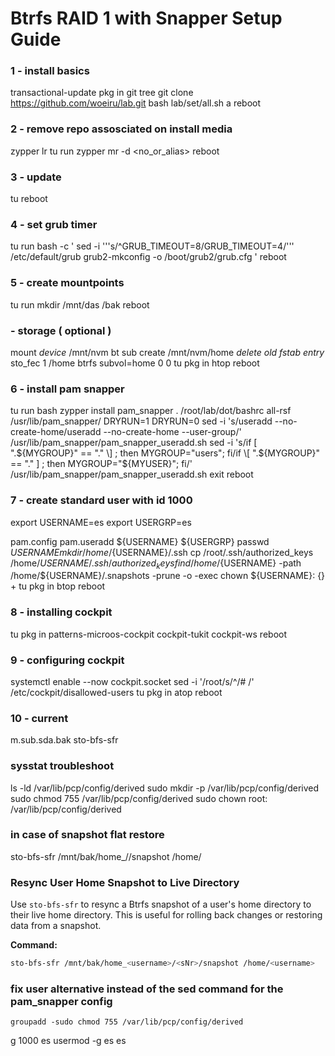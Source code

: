 <!--
#######################################################################
# Btrfs RAID 1 with Snapper Setup Guide - Technical Reference
#######################################################################
# File: doc/how/btrfsr1snapper.md
# Description: Comprehensive step-by-step guide for setting up Btrfs
#              RAID 1 configuration with Snapper snapshot management
#              on openSUSE-based systems.
#
# Document Purpose:
#   Provides detailed procedural instructions for implementing
#   Btrfs RAID 1 storage configuration with automated snapshot
#   management through Snapper integration.
#
# Technical Scope:
#   - Btrfs filesystem RAID 1 configuration
#   - Snapper snapshot management setup
#   - openSUSE transactional-update integration
#   - Storage repository configuration procedures
#
# Target Audience:
#   Storage administrators, system engineers, and infrastructure
#   specialists implementing advanced filesystem configurations
#   with automated backup and snapshot capabilities.
#
# Dependencies:
#   - openSUSE operating system
#   - Btrfs filesystem utilities
#   - Snapper snapshot management tools
#   - Lab environment repository access
#######################################################################
-->

# Btrfs RAID 1 with Snapper Setup Guide

### 1 - install basics
transactional-update pkg in git tree
git clone https://github.com/woeiru/lab.git
bash lab/set/all.sh a
reboot

### 2 - remove repo assosciated on install media
zypper lr
tu run zypper mr -d <no_or_alias>
reboot

### 3 - update
tu
reboot

### 4 - set grub timer
tu run bash -c '
  sed -i '\''s/^GRUB_TIMEOUT=8/GRUB_TIMEOUT=4/'\'' /etc/default/grub
  grub2-mkconfig -o /boot/grub2/grub.cfg
'
reboot

### 5 - create mountpoints
tu run mkdir /mnt/das /bak
reboot

### - storage ( optional )
mount *device* /mnt/nvm
bt sub create /mnt/nvm/home
*delete old fstab entry*
sto_fec 1 /home btrfs subvol=home 0 0
tu pkg in htop
reboot

### 6 - install pam snapper
tu run bash
    zypper install pam_snapper
    . /root/lab/dot/bashrc
    all-rsf /usr/lib/pam_snapper/ DRYRUN=1 DRYRUN=0
    sed -i 's/useradd --no-create-home/useradd --no-create-home --user-group/' /usr/lib/pam_snapper/pam_snapper_useradd.sh
    sed -i 's/if \[ ".${MYGROUP}" == "." \] ; then MYGROUP="users"; fi/if \[ ".${MYGROUP}" == "." \] ; then MYGROUP="${MYUSER}"; fi/' /usr/lib/pam_snapper/pam_snapper_useradd.sh
    exit
reboot

### 7 - create standard user with id 1000

export USERNAME=es 
export USERGRP=es

pam.config
pam.useradd ${USERNAME} ${USERGRP}
passwd ${USERNAME}
mkdir /home/${USERNAME}/.ssh
cp /root/.ssh/authorized_keys /home/${USERNAME}/.ssh/authorized_keys
find /home/${USERNAME} -path /home/${USERNAME}/.snapshots -prune -o -exec chown ${USERNAME}: {} +
tu pkg in btop
reboot

### 8 - installing cockpit
tu pkg in patterns-microos-cockpit cockpit-tukit cockpit-ws
reboot

### 9 - configuring cockpit
systemctl enable --now cockpit.socket
sed -i '/root/s/^/# /' /etc/cockpit/disallowed-users
tu pkg in atop
reboot

### 10 - current
m.sub.sda.bak
sto-bfs-sfr

### sysstat troubleshoot
ls -ld /var/lib/pcp/config/derived
sudo mkdir -p /var/lib/pcp/config/derived
sudo chmod 755 /var/lib/pcp/config/derived
sudo chown root: /var/lib/pcp/config/derived

### in case of snapshot flat restore
sto-bfs-sfr /mnt/bak/home_<username>/<sNr>/snapshot /home/<username>

### Resync User Home Snapshot to Live Directory

Use `sto-bfs-sfr` to resync a Btrfs snapshot of a user's home directory to their live home directory. This is useful for rolling back changes or restoring data from a snapshot.

**Command:**

```bash
sto-bfs-sfr /mnt/bak/home_<username>/<sNr>/snapshot /home/<username>
```

### fix user alternative instead of the sed command for the pam_snapper config
    groupadd -sudo chmod 755 /var/lib/pcp/config/derived
g 1000 es
    usermod -g es es
